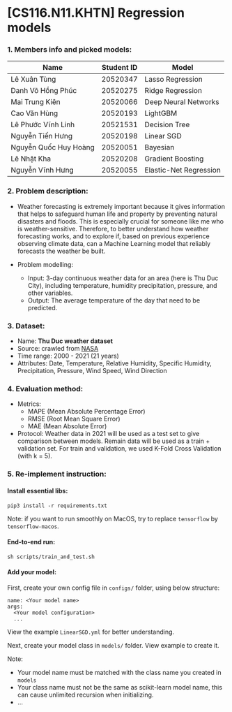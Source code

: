 # [CS116.N11.KHTN] Regression models 

### 1. Members info and picked models:

| Name | Student ID | Model |
|-|-|-|
| Lê Xuân Tùng | 20520347 | Lasso Regression
| Danh Võ Hồng Phúc | 20520275 | Ridge Regression
| Mai Trung Kiên | 20520066 | Deep Neural Networks
| Cao Văn Hùng | 20520193 | LightGBM
| Lê Phước Vĩnh Linh | 20521531 | Decision Tree
| Nguyễn Tiến Hưng | 20520198 | Linear SGD
| Nguyễn Quốc Huy Hoàng | 20520051 | Bayesian
| Lê Nhật Kha | 20520208 | Gradient Boosting
| Nguyễn Vĩnh Hưng | 20520055 | Elastic-Net Regression
  
### 2. Problem description:
- Weather forecasting is extremely important because it gives information that helps to safeguard human life and property by preventing natural disasters and floods. This is especially crucial for someone like me who is weather-sensitive. Therefore, to better understand how weather forecasting works, and to explore if, based on previous experience observing climate data, can a Machine Learning model that reliably forecasts the weather be built.

- Problem modelling:
  + Input: 3-day continuous weather data for an area (here is
Thu Duc City), including temperature, humidity precipitation, pressure, and other variables.
  + Output: The average temperature of the day that need to be predicted.
  
### 3. Dataset:
- Name: **Thu Duc weather dataset**
- Source: crawled from [NASA](https://power.larc.nasa.gov/data-access-viewer/)
- Time range: 2000 - 2021 (21 years)
- Attributes: Date, Temperature, Relative Humidity, Specific Humidity, Precipitation, Pressure, Wind Speed, Wind Direction

### 4. Evaluation method:
- Metrics: 
  + MAPE (Mean Absolute Percentage Error)
  + RMSE (Root Mean Square Error)
  + MAE (Mean Absolute Error)
- Protocol: Weather data in 2021 will be used as a test set to give comparison between models. Remain data will be used as a train + validation set. For train and validation, we used K-Fold Cross Validation (with k = 5).

### 5. Re-implement instruction:
#### Install essential libs:
```
pip3 install -r requirements.txt
```
Note: if you want to run smoothly on MacOS, try to replace `tensorflow` by `tensorflow-macos`.
#### End-to-end run:
```
sh scripts/train_and_test.sh
```

#### Add your model:

First, create your own config file in `configs/` folder, using below structure:

```
name: <Your model name>
args:
  <Your model configuration>
  ...
```
View the example `LinearSGD.yml` for better understanding.

Next, create your model class in `models/` folder. View example to create it.

Note: 
- Your model name must be matched with the class name you created in `models`
- Your class name must not be the same as scikit-learn model name, this can cause unlimited recursion when initializing.
- ...